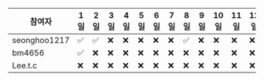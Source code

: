 | 참여자 | 1일 | 2일 | 3일 | 4일 | 5일 | 6일 | 7일 | 8일 | 9일 | 10일 | 11일 | 12일 | 13일 | 14일 | 15일 | 16일 | 17일 | 18일 | 19일 | 20일 | 21일 | 22일 | 23일 | 24일 | 25일 | 26일 | 27일 | 28일 | 29일 | 30일 | 31일 | 
| --- | --- | --- | --- | --- | --- | --- | --- | --- | --- | --- | --- | --- | --- | --- | --- | --- | --- | --- | --- | --- | --- | --- | --- | --- | --- | --- | --- | --- | --- | --- | --- | 
|seonghoo1217|:white_check_mark:|:white_check_mark:|:x:|:x:|:x:|:x:|:x:|:white_check_mark:|:x:|:x:|:x:|:x:| | | | | | | | | | | | | | | | | | |
|bm4656|:white_check_mark:|:x:|:x:|:x:|:x:|:x:|:x:|:x:|:x:|:x:|:x:|:x:| | | | | | | | | | | | | | | | | | |
|Lee.t.c|:x:|:x:|:x:|:x:|:x:|:x:|:x:|:x:|:x:|:x:|:x:|:x:| | | | | | | | | | | | | | | | | | |
